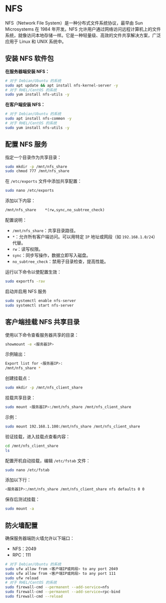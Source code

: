 # NFS

NFS（Network File System）是一种分布式文件系统协议，最早由 Sun Microsystems 在 1984 年开发。NFS 允许用户通过网络访问远程计算机上的文件系统，就像访问本地存储一样。它是一种轻量级、高效的文件共享解决方案，广泛应用于 Linux 和 UNIX 系统中。

## 安装 NFS 软件包

**在服务器端安装 NFS：**

```bash
# 对于 Debian/Ubuntu 的系统
sudo apt update && apt install nfs-kernel-server -y
# 对于 RHEL/CentOS 的系统
sudo yum install nfs-utils -y
```

**在客户端安装 NFS：**

```bash
# 对于 Debian/Ubuntu 的系统
sudo apt install nfs-common -y
# 对于 RHEL/CentOS 的系统
sudo yum install nfs-utils -y
```

## 配置 NFS 服务

指定一个目录作为共享目录：

```bash
sudo mkdir -p /mnt/nfs_share
sudo chmod 777 /mnt/nfs_share
```

在 `/etc/exports` 文件中添加共享配置：

```bash
sudo nano /etc/exports
```

添加以下内容：

```tex
/mnt/nfs_share    *(rw,sync,no_subtree_check)
```

配置说明：

- `/mnt/nfs_share`：共享目录路径。
- `*`：允许所有客户端访问。可以用特定 `IP` 地址或网段（如 `192.168.1.0/24`）代替。
- `rw`：读写权限。
- `sync`：同步写操作，数据立即写入磁盘。
- `no_subtree_check`：禁用子目录检查，提高性能。

运行以下命令以使配置生效：

```bash
sudo exportfs -rav
```

启动并启用 NFS 服务

```bash
sudo systemctl enable nfs-server
sudo systemctl start nfs-server
```

## 客户端挂载 NFS 共享目录

使用以下命令查看服务器共享的目录：

```bash
showmount -e <服务器IP>
```

示例输出：

```bash
Export list for <服务器IP>:
/mnt/nfs_share *
```

创建挂载点：

```bash
sudo mkdir -p /mnt/nfs_client_share
```

挂载共享目录：

```bash
sudo mount <服务器IP>:/mnt/nfs_share /mnt/nfs_client_share
```

示例：

```bash
sudo mount 192.168.1.100:/mnt/nfs_share /mnt/nfs_client_share
```

验证挂载，进入挂载点查看内容：

```bash
cd /mnt/nfs_client_share
ls
```

配置开机自动挂载，编辑 `/etc/fstab` 文件：

```bash
sudo nano /etc/fstab
```

添加以下行：

```bash
<服务器IP>:/mnt/nfs_share /mnt/nfs_client_share nfs defaults 0 0
```

保存后测试挂载：

```bash
sudo mount -a
```

## 防火墙配置

确保服务器端防火墙允许以下端口：

- NFS：2049
- RPC：111

```bash
# 对于 Debian/Ubuntu 的系统
sudo ufw allow from <客户端IP或网段> to any port 2049
sudo ufw allow from <客户端IP或网段> to any port 111
sudo ufw reload
# 对于 RHEL/CentOS 的系统
sudo firewall-cmd --permanent --add-service=nfs
sudo firewall-cmd --permanent --add-service=rpc-bind
sudo firewall-cmd --reload
```
